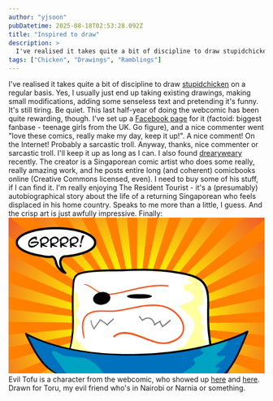 ```yaml
---
author: "yjsoon"
pubDatetime: 2025-08-18T02:53:28.092Z
title: "Inspired to draw"
description: >
  I've realised it takes quite a bit of discipline to draw stupidchicken on a regular basis. Yes, I usually just end up taking existing drawings, makin...
tags: ["Chicken", "Drawings", "Ramblings"]
---
```






I've realised it takes quite a bit of discipline to draw [stupidchicken](http://stupidchicken.com/comic) on a regular basis. Yes, I usually just end up taking existing drawings, making small modifications, adding some senseless text and pretending it's funny. It's still tiring. Be quiet. This last half-year of doing the webcomic has been quite rewarding, though. I've set up a [Facebook page](http://www.facebook.com/pages/stupidchicken/169963835253) for it (factoid: biggest fanbase - teenage girls from the UK. Go figure), and a nice commenter went "love these comics, really make my day, keep it up!". A nice comment! On the Internet! Probably a sarcastic troll. Anyway, thanks, nice commenter or sarcastic troll. I'll keep it up as long as I can. I also found [drearyweary](http://www.drearyweary.com/stories.php) recently. The creator is a Singaporean comic artist who does some really, really amazing work, and he posts entire long (and coherent) comicbooks online (Creative Commons licensed, even). I need to buy some of his stuff, if I can find it. I'm really enjoying The Resident Tourist - it's a (presumably) autobiographical story about the life of a returning Singaporean who feels displaced in his home country. Speaks to me more than a little, I guess. And the crisp art is just awfully impressive. Finally: ![Evil-Tofu](public/images/2009/07/Evil-Tofu.png) Evil Tofu is a character from the webcomic, who showed up [here](http://stupidchicken.com/comic/2009/04/27/fear-the-evil-tofu/) and [here](http://stupidchicken.com/comic/2009/05/10/fear-the-wobbly-tofu/). Drawn for Toru, my evil friend who's in Nairobi or Narnia or something.